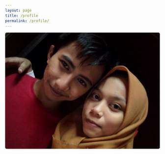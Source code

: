 ```yaml
---
layout: page
title: /profile
permalink: /profile/
---
```


<img style="border-radius: 5px;" alt="Aing dan bebeb" src="https://raw.githubusercontent.com/N74NK/N74NK.github.io/master/_images/1585582795-picsay.jpg" />
